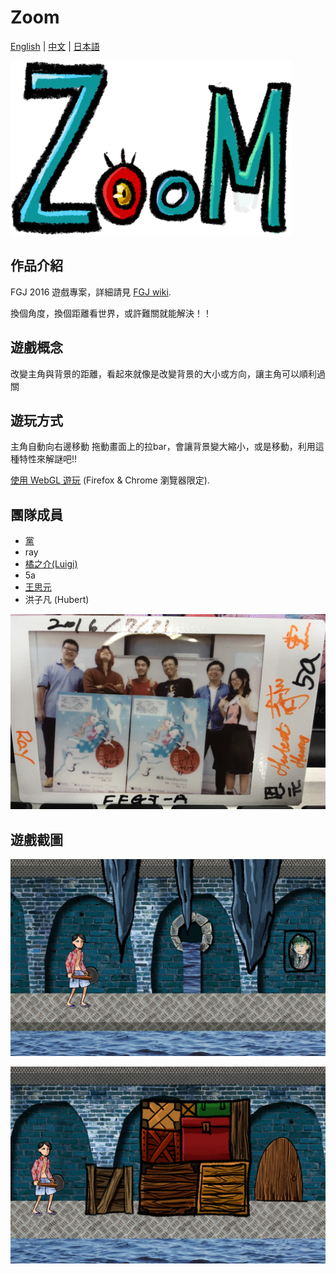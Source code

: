 # Zoom

[English](README.md) | [中文](README.ch.md) | [日本語](README.jp.md)

<img src="/Arts/start-end/logo.PNG" alt="Logo" width="450px"/>

## 作品介紹

FGJ 2016 遊戲專案，詳細請見 [FGJ wiki](http://fgj.igda.jp/dokuwiki/doku.php?id=team:taipeiiii_a).

換個角度，換個距離看世界，或許難關就能解決！！

## 遊戲概念

改變主角與背景的距離，看起來就像是改變背景的大小或方向，讓主角可以順利過關

## 遊玩方式 

主角自動向右邊移動
拖動畫面上的拉bar，會讓背景變大縮小，或是移動，利用這種特性來解謎吧!!

[使用 WebGL 遊玩](http://twsiyuan.com/fgj-2016) (Firefox & Chrome 瀏覽器限定).

## 團隊成員

* [黨](https://www.facebook.com/chuansiang.dang)
* ray
* [橘之介(Luigi)](https://www.facebook.com/profile.php?id=100000166043481)
* 5a
* [王思元](http://twsiyuan.com/)
* 洪子凡 (Hubert)

<img src="/Arts/gameshot/IMG_0379.JPG" alt="teammember"/>

## 遊戲截圖

![遊戲截圖1](/Arts/gameshot/01.jpg)

![遊戲截圖2](/Arts/gameshot/03.jpg)
